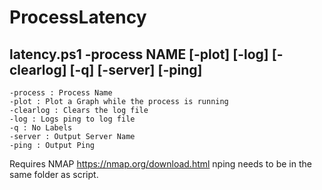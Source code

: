 # ProcessLatency
## latency.ps1 -process NAME [-plot] [-log] [-clearlog] [-q] [-server] [-ping]
```
-process : Process Name
-plot : Plot a Graph while the process is running
-clearlog : Clears the log file
-log : Logs ping to log file
-q : No Labels
-server : Output Server Name
-ping : Output Ping
```

Requires NMAP https://nmap.org/download.html
nping needs to be in the same folder as script.
